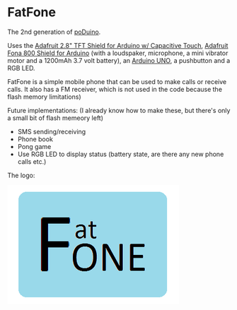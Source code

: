 # FatFone
The 2nd generation of [poDuino](https://github.com/Nanohenry10-9/poDuino).

Uses the [Adafruit 2.8" TFT Shield for Arduino w/ Capacitive Touch](https://www.adafruit.com/product/2468), [Adafruit Fona 800 Shield for Arduino](https://www.adafruit.com/product/1947) (with a loudspaker, microphone, a mini vibrator motor and a 1200mAh 3.7 volt battery), an [Arduino UNO](https://www.arduino.cc/en/Main/ArduinoBoardUno), a pushbutton and a RGB LED.

FatFone is a simple mobile phone that can be used to make calls or receive calls. It also has a FM receiver, which is not used in the code because the flash memory limitations)

Future implementations: (I already know how to make these, but there's only a small bit of flash memeory left)
- SMS sending/receiving
- Phone book
- Pong game
- Use RGB LED to display status (battery state, are there any new phone calls etc.)

The logo:

![FatFone logo](FatFoneLogo.png)